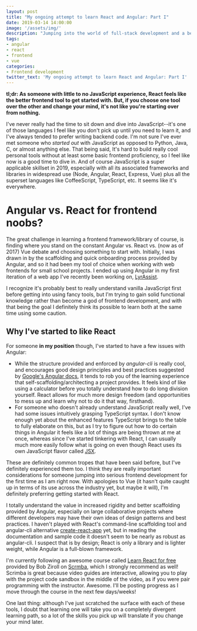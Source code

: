 ```yaml
---
layout: post
title: "My ongoing attempt to learn React and Angular: Part I"
date: 2019-03-14 14:00:00
image: '/assets/img/'
description: "Jumping into the world of full-stack development and a beginner's perspective on the React vs. Angular debate"
tags:
- angular
- react
- frontend
- vue
categories:
- Frontend development
twitter_text: 'My ongoing attempt to learn React and Angular: Part I'
---
```

**tl;dr: As someone with little to no JavaScript experience, React feels like the better frontend tool to get started with. But, if you choose one tool over the other and change your mind, it's not like you're starting over from nothing.**

I've never really had the time to sit down and dive into JavaScript--it's one of those languages I feel like you don't pick up until you need to learn it, and I've always tended to prefer writing backend code. I'm not sure I've ever met someone who *started out* with JavaScript as opposed to Python, Java, C, or almost anything else. That being said, It's hard to build really cool personal tools without at least some basic frontend proficiency, so I feel like now is a good time to dive in. And of course JavaScript is a super applicable skillset in 2019, especially with all its associated frameworks and libraries in widespread use (Node, Angular, React, Express, Vue) plus all the superset languages like CoffeeScript, TypeScript, etc. It seems like it's everywhere.

# Angular vs. React for frontend noobs?
The great challenge in learning a frontend framework/library of course, is finding where you stand on the constant Angular vs. React vs. (now as of 2017) Vue debate and choosing something to start with. Initially, I was drawn in by the scaffolding and quick onboarding process provided by Angular, and so it had been my tool of choice when working with web frontends for small school projects. I ended up using Angular in my first iteration of a web app I've recently been working on, [LyrAssist](https://www.lyrassist.com).

I recognize it's probably best to really understand vanilla JavaScript first before getting into using fancy tools, but I'm trying to gain solid functional knowledge rather than become a god of frontend development, and with that being the goal I definitely think its possible to learn both at the same time using some caution.

## Why I've started to like React
For someone **in my position** though, I've started to have a few issues with Angular:
* While the structure provided and enforced by *angular-cli* is really cool, and encourages good design principles and best practices suggested by [Google's Angular docs](https://angular.io/docs/), it tends to rob you of the learning experience that self-scaffolding/architecting a project provides. It feels kind of like using a calculator before you totally understand how to do long division yourself. React allows for much more design freedom (and opportunities to mess up and learn why not to do it that way, firsthand).
* For someone who doesn't already understand JavaScript really well, I've had some issues intuitively grasping TypeScript syntax. I don't know enough yet about the enhanced features TypeScript brings to the table to fully elaborate on this, but as I try to figure out how to do certain things in Angular it feels like a lot of things are being thrown at me at once, whereas since I've started tinkering with React, I can usually much more easily follow what is going on even though React uses its own JavaScript flavor called [JSX](https://jsx.github.io/).

These are definitely common tropes that have been said before, but I've definitely experienced them too. I think they are really important considerations for someone jumping into serious frontend development for the first time as I am right now. With apologies to Vue (it hasn't quite caught up in terms of its use across the industry yet, but maybe it will), I'm definitely preferring getting started with React.

I totally understand the value in increased rigidity and better scaffolding provided by Angular, especially on large collaborative projects where different developers may have their own ideas of design patterns and best practices. I haven't played with React's command-line scaffolding tool and angular-cli alternative [create-react-app](https://github.com/facebook/create-react-app) yet, but in reading the documentation and sample code it doesn't seem to be nearly as robust as angular-cli. I suspect that is by design; React is only a library and is lighter weight, while Angular is a full-blown framework.

I'm currently following an awesome course called [Learn React for free](https://scrimba.com/playlist/p7P5Hd) provided by Bob Ziroll on [Scrmba](https://scrimba.com), which I strongly recommend as well! Scrimba is great because video guides are interactive, allowing you to play with the project code sandbox in the middle of the video, as if you were pair programming with the instructor. Awesome. I'll be posting progress as I move through the course in the next few days/weeks!

One last thing: although I've just scratched the surface with each of these tools, I doubt that learning one will take you on a completely divergent learning path, so a lot of the skills you pick up will translate if you change your mind later.
